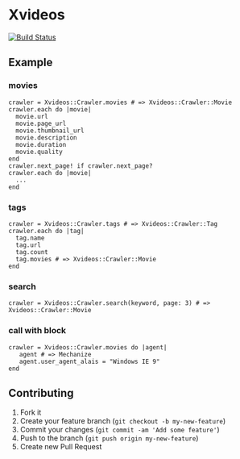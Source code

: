 # Xvideos

[![Build Status](https://travis-ci.org/Manbo-/xvideos.png)](https://travis-ci.org/Manbo-/xvideos)

## Example

### movies
    crawler = Xvideos::Crawler.movies # => Xvideos::Crawler::Movie
    crawler.each do |movie|
      movie.url
      movie.page_url
      movie.thumbnail_url
      movie.description
      movie.duration
      movie.quality
    end
    crawler.next_page! if crawler.next_page?
    crawler.each do |movie|
      ...
    end

### tags
    crawler = Xvideos::Crawler.tags # => Xvideos::Crawler::Tag
    crawler.each do |tag|
      tag.name
      tag.url
      tag.count
      tag.movies # => Xvideos::Crawler::Movie
    end

### search
    crawler = Xvideos::Crawler.search(keyword, page: 3) # => Xvideos::Crawler::Movie

### call with block
    crawler = Xvideos::Crawler.movies do |agent|
       agent # => Mechanize
       agent.user_agent_alais = "Windows IE 9"
    end

## Contributing

1. Fork it
2. Create your feature branch (`git checkout -b my-new-feature`)
3. Commit your changes (`git commit -am 'Add some feature'`)
4. Push to the branch (`git push origin my-new-feature`)
5. Create new Pull Request
